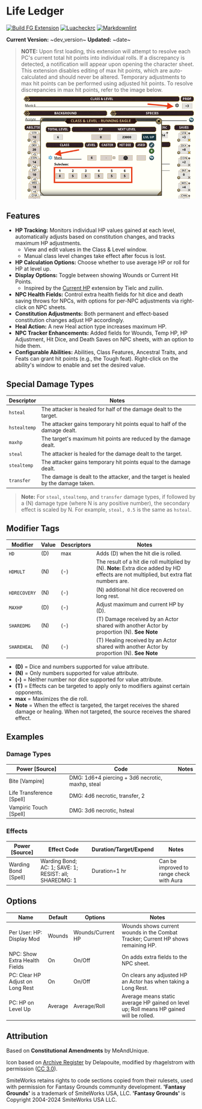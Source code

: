 
# Life Ledger

[![Build FG Extension](https://github.com/rhagelstrom/LifeLedger/actions/workflows/create-release.yml/badge.svg)](https://github.com/rhagelstrom/LifeLedger/actions/workflows/create-release.yml)
[![Luacheckrc](https://github.com/rhagelstrom/LifeLedger/actions/workflows/luacheck.yml/badge.svg)](https://github.com/rhagelstrom/LifeLedger/actions/workflows/luacheck.yml)
[![Markdownlint](https://github.com/rhagelstrom/LifeLedger/actions/workflows/markdownlint.yml/badge.svg)](https://github.com/rhagelstrom/LifeLedger/actions/workflows/markdownlint.yml)

**Current Version:** ~dev_version~
**Updated:** ~date~

> **NOTE:** Upon first loading, this extension will attempt to resolve each PC's current total hit points into individual rolls. If a discrepancy is detected, a notification will appear upon opening the character sheet. This extension disables editing of max hit points, which are auto-calculated and should never be altered. Temporary adjustments to max hit points can be performed using adjusted hit points. To resolve discrepancies in max hit points, refer to the image below.
> ![Fix Discrepancy](.resources/discrepancy.png "Fix")

## Features

- **HP Tracking:** Monitors individual HP values gained at each level, automatically adjusts based on constitution changes, and tracks maximum HP adjustments.
  - View and edit values in the Class & Level window.
  - Manual class level changes take effect after focus is lost.
- **HP Calculation Options:** Choose whether to use average HP or roll for HP at level up.
- **Display Options:** Toggle between showing Wounds or Current Hit Points.
  - Inspired by the [Current HP](https://www.fantasygrounds.com/forums/showthread.php?44140-Current-HP-Extension-for-5E-Ruleset) extension by Tielc and zuilin.
- **NPC Health Fields:** Control extra health fields for hit dice and death saving throws for NPCs, with options for per-NPC adjustments via right-click on NPC sheets.
- **Constitution Adjustments:** Both permanent and effect-based constitution changes adjust HP accordingly.
- **Heal Action:** A new Heal action type increases maximum HP.
- **NPC Tracker Enhancements:** Added fields for Wounds, Temp HP, HP Adjustment, Hit Dice, and Death Saves on NPC sheets, with an option to hide them.
- **Configurable Abilities:** Abilities, Class Features, Ancestral Traits, and Feats can grant hit points (e.g., the Tough feat). Right-click on the ability's window to enable and set the desired value.

## Special Damage Types

| Descriptor | Notes|
| --- | --- |
| `hsteal` | The attacker is healed for half of the damage dealt to the target. |
| `hstealtemp` | The attacker gains temporary hit points equal to half of the damage dealt. |
| `maxhp` | The target's maximum hit points are reduced by the damage dealt. |
| `steal` | The attacker is healed for the damage dealt to the target. |
| `stealtemp` | The attacker gains temporary hit points equal to the damage dealt. |
| `transfer` | The damage is dealt to the attacker, and the target is healed by the damage taken. |

> **Note:** For `steal`, `stealtemp`, and `transfer` damage types, if followed by a (N) damage type (where N is any positive number), the secondary effect is scaled by N. For example, `steal, 0.5` is the same as `hsteal`.

## Modifier Tags

| Modifier | Value | Descriptors | Notes |
| --- | --- | --- | --- |
| `HD` | (D) | max | Adds (D) when the hit die is rolled.|
| `HDMULT` | (N) | (-) | The result of a hit die roll multiplied by (N). **Note:** Extra dice added by HD effects are not multiplied, but extra flat numbers are. |
| `HDRECOVERY` | (N) | (-) | (N) additional hit dice recovered on long rest. |
| `MAXHP` | (D) | (-) | Adjust maximum and current HP by (D). |
| `SHAREDMG` | (N) | (-) | (T) Damage received by an Actor shared with another Actor by proportion (N). **See Note**  |
| `SHAREHEAL` | (N) | (-) | (T) Healing received by an Actor shared with another Actor by proportion (N). **See Note** |

- **(D)** = Dice and numbers supported for value attribute.
- **(N)** = Only numbers supported for value attribute.
- **(-)** = Neither number nor dice supported for value attribute.
- **(T)** = Effects can be targeted to apply only to modifiers against certain opponents.
- **max** = Maximizes the die roll.
- **Note** = When the effect is targeted, the target receives the shared damage or healing. When not targeted, the source receives the shared effect.

## Examples

### Damage Types

| Power [Source] | Code | Notes |
| --- | --- | --- |
| Bite [Vampire] | DMG: 1d6+4 piercing + 3d6 necrotic, maxhp, steal | |
| Life Transference [Spell] | DMG: 4d6 necrotic, transfer, 2 | |
| Vampiric Touch [Spell] | DMG: 3d6 necrotic, hsteal | |

### Effects

| Power [Source] | Effect Code | Duration/Target/Expend | Notes |
| --- | --- | --- | --- |
| Warding Bond [Spell] | Warding Bond; AC: 1; SAVE: 1; RESIST: all; SHAREDMG: 1 | Duration=1 hr | Can be improved to range check with Aura |

## Options

| Name | Default | Options | Notes |
| --- | --- | --- | --- |
| Per User: HP: Display Mod | Wounds | Wounds/Current HP | Wounds shows current wounds in the Combat Tracker; Current HP shows remaining HP. |
| NPC: Show Extra Health Fields | On | On/Off | On adds extra fields to the NPC sheet. |
| PC: Clear HP Adjust on Long Rest | On | On/Off | On clears any adjusted HP an Actor has when taking a Long Rest. |
| PC: HP on Level Up | Average  | Average/Roll | Average means static average HP gained on level up; Roll means HP gained will be rolled. |

## Attribution

Based on **Constitutional Amendments** by MeAndUnique.

Icon based on [Archive Register](https://game-icons.net/1x1/delapouite/archive-register.html) by Delapouite, modified by rhagelstrom with permission ([CC 3.0](https://creativecommons.org/licenses/by/3.0/)).

SmiteWorks retains rights to code sections copied from their rulesets, used with permission for Fantasy Grounds community development.
**'Fantasy Grounds'** is a trademark of SmiteWorks USA, LLC.
**'Fantasy Grounds'** is Copyright 2004-2024 SmiteWorks USA LLC.

